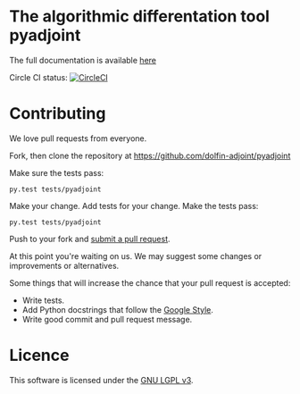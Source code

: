 # The algorithmic differentation tool pyadjoint

The full documentation is available [here](https://pyadjoint.org)

Circle CI status: [![CircleCI](https://circleci.com/gh/dolfin-adjoint/pyadjoint.svg?style=svg)](https://circleci.com/gh/dolfin-adjoint/pyadjoint)


# Contributing

We love pull requests from everyone. 

Fork, then clone the repository at https://github.com/dolfin-adjoint/pyadjoint

Make sure the tests pass:

    py.test tests/pyadjoint

Make your change. Add tests for your change. Make the tests pass:

    py.test tests/pyadjoint

Push to your fork and [submit a pull request][pr].

[pr]: https://github.com/dolfin-adjoint/pyadjoint/pulls

At this point you're waiting on us. We may suggest
some changes or improvements or alternatives.

Some things that will increase the chance that your pull request is accepted:

* Write tests.
* Add Python docstrings that follow the [Google Style][style].
* Write good commit and pull request message.

[style]: http://sphinxcontrib-napoleon.readthedocs.io/en/latest/example_google.html

# Licence
This software is licensed under the [GNU LGPL v3][license].

[license]: https://github.com/dolfin-adjoint/pyadjoint/raw/master/LICENSE

